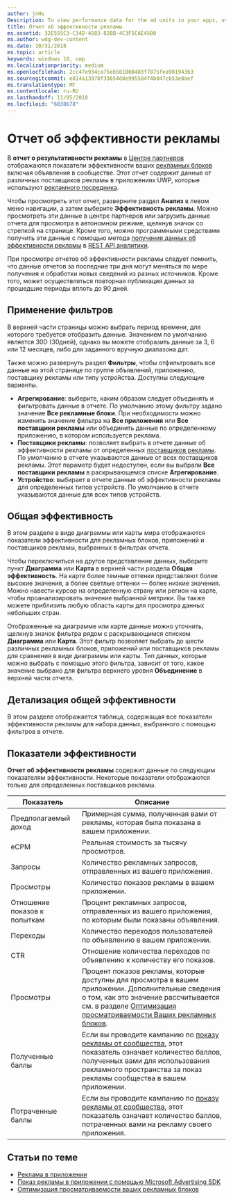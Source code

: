 ```yaml
---
author: jnHs
Description: To view performance data for the ad units in your apps, use the advertising performance report in Partner Center.
title: Отчет об эффективности рекламы
ms.assetid: 32E555C3-C34D-4503-82BB-4C3F5CAE4500
ms.author: wdg-dev-content
ms.date: 10/31/2018
ms.topic: article
keywords: windows 10, uwp
ms.localizationpriority: medium
ms.openlocfilehash: 2cc47e934ca75eb581808483f7875fea901943b3
ms.sourcegitcommit: e814a13978f33654d8e995584f4b047cb53e0aef
ms.translationtype: MT
ms.contentlocale: ru-RU
ms.lasthandoff: 11/05/2018
ms.locfileid: "6038678"
---
```

# <a name="advertising-performance-report"></a>Отчет об эффективности рекламы


В **отчет о результативности рекламы** в [Центре партнеров](https://partner.microsoft.com/dashboard) отображаются показатели эффективности ваших [рекламных блоков](in-app-ads.md) включая объявления в сообществе. Этот отчет содержит данные от различных поставщиков рекламы в приложениях UWP, которые используют [рекламного посредника](in-app-ads.md#mediation).

Чтобы просмотреть этот отчет, разверните раздел **Анализ** в левом меню навигации, а затем выберите **Эффективность рекламы**. Можно просмотреть эти данные в центре партнеров или загрузить данные отчета для просмотра в автономном режиме, щелкнув значок со стрелкой на странице. Кроме того, можно программными средствами получить эти данные с помощью метода [получения данных об эффективности рекламы](../monetize/get-ad-performance-data.md) в [REST API аналитики](../monetize/access-analytics-data-using-windows-store-services.md).

При просмотре отчетов об эффективности рекламы следует помнить, что данные отчетов за последние три дня могут меняться по мере получения и обработки новых сведений из разных источников. Кроме того, может осуществляться повторная публикация данных за прошедшие периоды вплоть до 90 дней.

## <a name="apply-filters"></a>Применение фильтров

В верхней части страницы можно выбрать период времени, для которого требуется отобразить данные. Значением по умолчанию является 30D (30дней), однако вы можете отобразить данные за 3, 6 или 12 месяцев, либо для заданного вручную диапазона дат.

Также можно развернуть раздел **Фильтры**, чтобы отфильтровать все данные на этой странице по группе объявлений, приложению, поставщику рекламы или типу устройства. Доступны следующие варианты.

* **Агрегирование**: выберите, каким образом следует объединять и фильтровать данные в отчете. По умолчанию этому фильтру задано значение **Все рекламные блоки**. При необходимости можно изменить значение фильтра на **Все приложения** или **Все поставщики рекламы** или объединить данные по определенному приложению, в котором используется реклама.
* **Поставщики рекламы**: позволяет выбрать в отчете данные об эффективности рекламы от определенных [поставщиков рекламы](in-app-ads.md#paid-networks). По умолчанию в отчете указываются данные от всех поставщиков рекламы. Этот параметр будет недоступен, если вы выбрали **Все поставщики рекламы** в раскрывающемся списке **Агрегирование**.
* **Устройство**: выбирает в отчете данные об эффективности рекламы для определенных типов устройств. По умолчанию в отчете указываются данные для всех типов устройств.

## <a name="overall-performance"></a>Общая эффективность

В этом разделе в виде диаграммы или карты мира отображаются показатели эффективности для рекламных блоков, приложений и поставщиков рекламы, выбранных в фильтрах отчета.

Чтобы переключиться на другое представление данных, выберите пункт **Диаграмма** или **Карта** в верхней части раздела **Общая эффективность**. На карте более темные оттенки представляют более высокие значения, а более светлые оттенки — более низкие значения. Можно навести курсор на определенную страну или регион на карте, чтобы проанализировать значение выбранной метрики. Вы также можете приблизить любую область карты для просмотра данных небольших стран.

Отображенные на диаграмме или карте данные можно уточнить, щелкнув значок фильтра рядом с раскрывающимся списком **Диаграмма** или **Карта**. Этот фильтр позволяет выбрать до шести различных рекламных блоков, приложений или поставщиков рекламы для сравнения в виде диаграммы или карты. Тип данных, которые можно выбрать с помощью этого фильтра, зависит от того, какое значение выбрано для фильтра верхнего уровня **Объединение** в верхней части отчета.


## <a name="overall-performance-breakdown"></a>Детализация общей эффективности

В этом разделе отображается таблица, содержащая все показатели эффективности рекламы для набора данных, выбранного с помощью фильтров в отчете.

## <a name="performance-metrics"></a>Показатели эффективности

**Отчет об эффективности рекламы** содержит данные по следующим показателям эффективности. Некоторые показатели отображаются только для определенных поставщиков рекламы.

|  Показатель  |  Описание  |
|----------|---------------|
| Предполагаемый доход  |  Примерная сумма, полученная вами от рекламы, которая была показана в вашем приложении. |
| eCPM  |  Реальная стоимость за тысячу просмотров. |
| Запросы  | Количество рекламных запросов, отправленных из вашего приложения.  |
| Просмотры  | Количество показов рекламы в вашем приложении.  |
| Отношение показов к попыткам  | Процент рекламных запросов, отправленных из вашего приложения, по которым были показаны объявления.  |
| Переходы  |  Количество переходов пользователей по объявлению в вашем приложении. |
| CTR  |  Отношение количества переходов по объявлению к количеству его показов. |
| Просмотры | Процент показов рекламы, которые доступны для просмотра в вашем приложении. Дополнительные сведения о том, как это значение рассчитывается см. в разделе [Оптимизация просматриваемости Ваших рекламных блоков](../monetize/optimize-ad-unit-viewability.md). |
| Полученные баллы  | Если вы проводите кампанию по [показу рекламы от сообщества](https://docs.microsoft.com/windows/uwp/publish/about-community-ads), этот показатель означает количество баллов, полученных вами для использования рекламного пространства за показ рекламы сообщества в вашем приложении.  |
| Потраченные баллы  | Если вы проводите кампанию по [показу рекламы от сообщества](https://docs.microsoft.com/windows/uwp/publish/about-community-ads), этот показатель означает количество баллов, потраченных вами на рекламу своего приложения.  |

## <a name="related-topics"></a>Статьи по теме

* [Реклама в приложении](in-app-ads.md)
* [Показ рекламы в приложении с помощью Microsoft Advertising SDK](../monetize/display-ads-in-your-app.md)
* [Оптимизация просматриваемости ваших рекламных блоков](../monetize/optimize-ad-unit-viewability.md)


 

